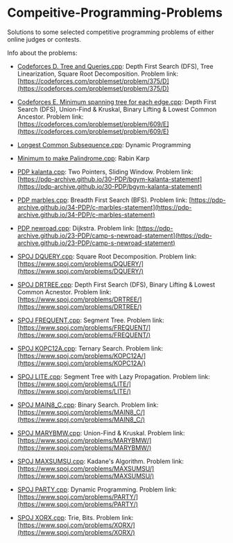 # Compeitive-Programming-Problems
Solutions to some selected competitive programming problems of either online judges or contests.

Info about the problems:

- [Codeforces D. Tree and Queries.cpp](Codeforces%20D.%20Tree%20and%20Queries.cpp): Depth First Search (DFS), Tree Linearization, Square Root Decomposition. Problem link: [https://codeforces.com/problemset/problem/375/D](https://codeforces.com/problemset/problem/375/D)

- [Codeforces E. Minimum spanning tree for each edge.cpp](Codeforces%20E.%20Minimum%20spanning%20tree%20for%20each%20edge.cpp): Depth First Search (DFS), Union-Find & Kruskal, Binary Lifting & Lowest Common Ancestor. Problem link: [https://codeforces.com/problemset/problem/609/E](https://codeforces.com/problemset/problem/609/E)

- [Longest Common Subsequence.cpp](Longest%20Common%20Subsequence.cpp): Dynamic Programming

- [Minimum to make Palindrome.cpp](Minimum%20to%20make%20Palindrome.cpp): Rabin Karp

- [PDP kalanta.cpp](PDP%20kalanta.cpp): Two Pointers, Sliding Window. Problem link: [https://pdp-archive.github.io/30-PDP/bgym-kalanta-statement](https://pdp-archive.github.io/30-PDP/bgym-kalanta-statement)

- [PDP marbles.cpp](PDP%20marbles.cpp): Breadth First Search (BFS). Problem link: [https://pdp-archive.github.io/34-PDP/c-marbles-statement](https://pdp-archive.github.io/34-PDP/c-marbles-statement)

- [PDP newroad.cpp](PDP%20newroad.cpp): Dijkstra. Problem link: [https://pdp-archive.github.io/23-PDP/camp-s-newroad-statement](https://pdp-archive.github.io/23-PDP/camp-s-newroad-statement)

- [SPOJ DQUERY.cpp](SPOJ%20DQUERY.cpp): Square Root Decomposition. Problem link: [https://www.spoj.com/problems/DQUERY/](https://www.spoj.com/problems/DQUERY/)

- [SPOJ DRTREE.cpp](SPOJ%20DRTREE.cpp): Depth First Search (DFS), Binary Lifting & Lowest Common Acnestor. Problem link: [https://www.spoj.com/problems/DRTREE/](https://www.spoj.com/problems/DRTREE/)

- [SPOJ FREQUENT.cpp](SPOJ%20FREQUENT.cpp): Segment Tree. Problem link: [https://www.spoj.com/problems/FREQUENT/](https://www.spoj.com/problems/FREQUENT/)

- [SPOJ KOPC12A.cpp](SPOJ%20KOPC12A.cpp): Ternary Search. Problem link: [https://www.spoj.com/problems/KOPC12A/](https://www.spoj.com/problems/KOPC12A/)

- [SPOJ LITE.cpp](SPOJ%20LITE.cpp): Segment Tree with Lazy Propagation. Problem link: [https://www.spoj.com/problems/LITE/](https://www.spoj.com/problems/LITE/)

- [SPOJ MAIN8_C.cpp](SPOJ%20MAIN8_C.cpp): Binary Search. Problem link: [https://www.spoj.com/problems/MAIN8_C/](https://www.spoj.com/problems/MAIN8_C/)

- [SPOJ MARYBMW.cpp](SPOJ%20MARYBMW.cpp): Union-Find & Kruskal. Problem link: [https://www.spoj.com/problems/MARYBMW/](https://www.spoj.com/problems/MARYBMW/)

- [SPOJ MAXSUMSU.cpp](SPOJ%20MAXSUMSU.cpp): Kadane's Algorithm. Problem link: [https://www.spoj.com/problems/MAXSUMSU/](https://www.spoj.com/problems/MAXSUMSU/)

- [SPOJ PARTY.cpp](SPOJ%20PARTY.cpp): Dynamic Programming. Problem link: [https://www.spoj.com/problems/PARTY/](https://www.spoj.com/problems/PARTY/)

- [SPOJ XORX.cpp](SPOJ%20XORX.cpp): Trie, Bits. Problem link: [https://www.spoj.com/problems/XORX/](https://www.spoj.com/problems/XORX/)
